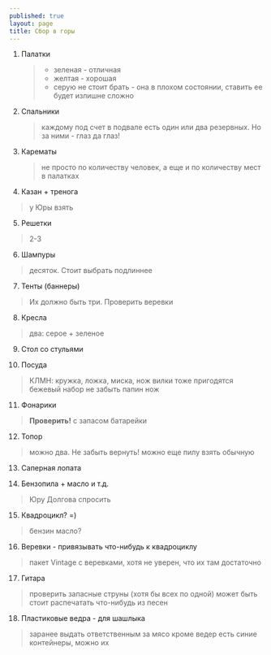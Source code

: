 ```yaml
---
published: true
layout: page
title: Сбор в горы
---
```


1. Палатки
   
   > 
   > * зеленая - отличная
   > * желтая - хорошая
   > * серую не стоит брать - она в плохом состоянии, ставить ее будет излишне сложно

2. Спальники
   > каждому под счет
   > в подвале есть один или два резервных. Но за ними - глаз да глаз!

3. Карематы
   > не просто по количеству человек, а еще и по количеству мест в палатках

4. Казан + тренога
> у Юры взять

5. Решетки
> 2-3

6. Шампуры
> десяток. Стоит выбрать подлиннее

7. Тенты (баннеры)
> Их должно быть три. Проверить веревки

8. Кресла
> два: серое + зеленое

9. Стол со стульями

10. Посуда
> КЛМН: кружка, ложка, миска, нож
> вилки тоже пригодятся
> бежевый набор
> не забыть папин нож

11. Фонарики
> **Проверить!**
> с запасом
> батарейки

12. Топор
> можно два. Не забыть вернуть!
> можно еще пилу взять обычную

13. Саперная лопата

14. Бензопила + масло и т.д.
> Юру Долгова спросить

15. Квадроцикл? =)
> бензин
> масло?

16. Веревки - привязывать что-нибудь к квадроциклу
> пакет Vintage с веревками, хотя не уверен, что их там достаточно

17. Гитара
> проверить запасные струны (хотя бы всех по одной)
> может быть стоит распечатать что-нибудь из песен

18. Пластиковые ведра - для шашлыка
> заранее выдать ответственным за мясо
> кроме ведер есть синие контейнеры, можно их
